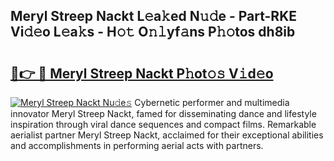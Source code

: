 ## Meryl Streep Nackt L𝚎a𝚔ed N𝚞𝚍e - Part-RKE Vi𝚍𝚎o L𝚎a𝚔s - H𝚘𝚝 O𝚗𝚕yf𝚊ns P𝚑𝚘tos dh8ib

# <h2><a href="http://kf9l7zl.oniu.top/?m=Meryl+Streep+Nackt">🔗👉 🔴 Meryl Streep Nackt P𝚑ot𝚘𝚜 V𝚒d𝚎o</a></h2>

[![Meryl Streep Nackt Nu𝚍e𝚜](https://i.imgur.com/0qMVB7G.gif)](http://kf9l7zl.oniu.top/?m=Meryl+Streep+Nackt)
Cybernetic performer and multimedia innovator Meryl Streep Nackt, famed for disseminating dance and lifestyle inspiration through viral dance sequences and compact films. Remarkable aerialist partner Meryl Streep Nackt, acclaimed for their exceptional abilities and accomplishments in performing aerial acts with partners.  
